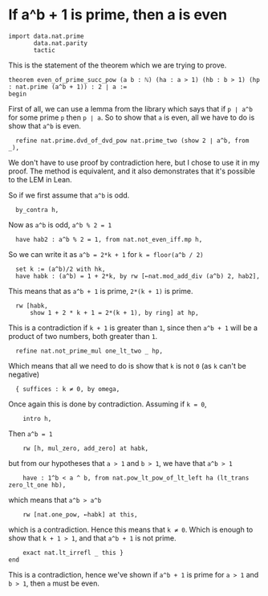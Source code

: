 # If a^b + 1 is prime, then a is even

```lean
import data.nat.prime
       data.nat.parity
       tactic
```

This is the statement of the theorem which we are trying to prove.

```lean
theorem even_of_prime_succ_pow (a b : ℕ) (ha : a > 1) (hb : b > 1) (hp : nat.prime (a^b + 1)) : 2 ∣ a :=
begin
```

First of all, we can use a lemma from the library which says that if `p ∣ a^b` for some prime `p` then `p ∣ a`. So to show that `a` is even, all we have to do is show that `a^b` is even.

```lean
  refine nat.prime.dvd_of_dvd_pow nat.prime_two (show 2 ∣ a^b, from _),
```

We don't have to use proof by contradiction here, but I chose to use it in my proof. The method is equivalent, and it also demonstrates that it's possible to the LEM in Lean.

So if we first assume that `a^b` is odd.

```lean
  by_contra h,
```

Now as `a^b` is odd, `a^b % 2 = 1`

```lean
  have hab2 : a^b % 2 = 1, from nat.not_even_iff.mp h,
```

So we can write it as `a^b = 2*k + 1` for `k = floor(a^b / 2)`

```lean
  set k := (a^b)/2 with hk,
  have habk : (a^b) = 1 + 2*k, by rw [←nat.mod_add_div (a^b) 2, hab2],
```

This means that as `a^b + 1` is prime, `2*(k + 1)` is prime.

```lean
  rw [habk,
      show 1 + 2 * k + 1 = 2*(k + 1), by ring] at hp,
```

This is a contradiction if `k + 1` is greater than `1`, since then `a^b + 1` will be a product of two numbers, both greater than `1`.

```lean
  refine nat.not_prime_mul one_lt_two _ hp,
```

Which means that all we need to do is show that `k` is not `0` (as `k` can't be negative)

```lean
  { suffices : k ≠ 0, by omega,
```

Once again this is done by contradiction. Assuming if `k = 0`,

```lean
    intro h,
```

Then `a^b = 1`

```lean
    rw [h, mul_zero, add_zero] at habk,
```

but from our hypotheses that `a > 1` and `b > 1`, we have that `a^b > 1`

```lean
    have : 1^b < a ^ b, from nat.pow_lt_pow_of_lt_left ha (lt_trans zero_lt_one hb),
```

which means that `a^b > a^b`

```lean
    rw [nat.one_pow, ←habk] at this,
```

which is a contradiction. Hence this means that `k ≠ 0`. Which is enough to show that `k + 1 > 1`, and that `a^b + 1` is not prime.

```lean
    exact nat.lt_irrefl _ this }
end
```

This is a contradiction, hence we've shown if `a^b + 1` is prime for `a > 1` and `b > 1`, then `a` must be even.
